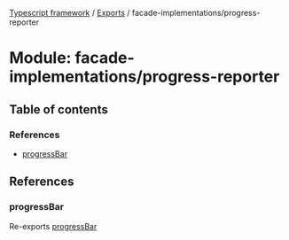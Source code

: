 [Typescript framework](../index.md) / [Exports](../modules.md) / facade-implementations/progress-reporter

# Module: facade-implementations/progress-reporter

## Table of contents

### References

- [progressBar](facade_implementations_progress_reporter.md#progressbar)

## References

### progressBar

Re-exports [progressBar](facade_implementations_progress_reporter_progress_bar.md#progressbar)
